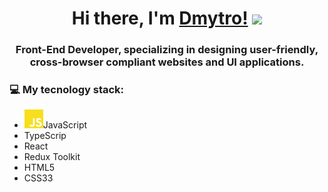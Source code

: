 <h1 align="center">Hi there, I'm <a href="" target="_blank">Dmytro!</a> 
<img src="https://github.com/blackcater/blackcater/raw/main/images/Hi.gif" height="32"/></h1>
<h3 align="center">Front-End Developer, specializing in designing user-friendly, cross-browser compliant websites and UI applications.</h3>
<h3>💻 My tecnology stack:</h3>
<ul>
  <li><img src="img/javascript-color.svg" height="30"/>JavaScript</li>
  <li><img/>TypeScrip</li>
  <li><img/>React</li>
  <li><img/>Redux Toolkit</li>
  <li><img/>HTML5</li>
  <li><img/>CSS33</li>
</ul>

